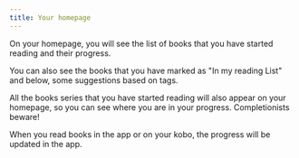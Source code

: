 ```yaml
---
title: Your homepage
---
```


On your homepage, you will see the list of books that you have started reading and their progress. 

You can also see the books that you have marked as "In my reading List" and below, some suggestions based on tags.

All the books series that you have started reading will also appear on your homepage, so you can see where you are in your
progress. Completionists beware!

When you read books in the app or on your kobo, the progress will be updated in the app.

